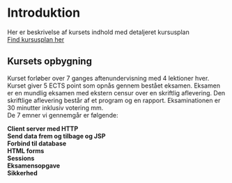 # Introduktion
Her er beskrivelse af kursets indhold med detaljeret kursusplan  
[Find kursusplan her](https://docs.google.com/a/webtrade.dk/spreadsheets/d/1HaL8F5bO2aDrxJhPGSrKgblHOZPiGdJEMieA01WnKMA/edit?usp=sharing)

##  Kursets opbygning
Kurset forløber over 7 ganges aftenundervisning med 4 lektioner hver. Kurset giver 5 ECTS point som opnås gennem bestået eksamen.
Eksamen er en mundlig eksamen med ekstern censur over en skriftlig aflevering. Den skriftlige aflevering består af et program og en rapport. Eksaminationen er 30 minutter inklusiv votering mm.  
De 7 emner vi gennemgår er følgende:

**Client server med HTTP  
Send data frem og tilbage og JSP  
Forbind til database  
HTML forms  
Sessions  
Eksamensopgave  
Sikkerhed**  


